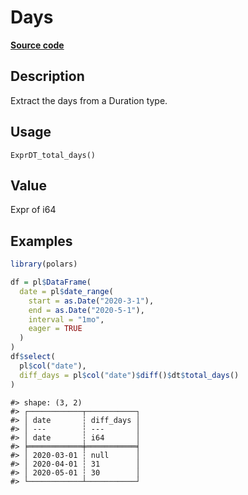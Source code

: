 

# Days

[**Source code**](https://github.com/pola-rs/r-polars/tree/main/R/expr__datetime.R#L754)

## Description

Extract the days from a Duration type.

## Usage

<pre><code class='language-R'>ExprDT_total_days()
</code></pre>

## Value

Expr of i64

## Examples

``` r
library(polars)

df = pl$DataFrame(
  date = pl$date_range(
    start = as.Date("2020-3-1"),
    end = as.Date("2020-5-1"),
    interval = "1mo",
    eager = TRUE
  )
)
df$select(
  pl$col("date"),
  diff_days = pl$col("date")$diff()$dt$total_days()
)
```

    #> shape: (3, 2)
    #> ┌────────────┬───────────┐
    #> │ date       ┆ diff_days │
    #> │ ---        ┆ ---       │
    #> │ date       ┆ i64       │
    #> ╞════════════╪═══════════╡
    #> │ 2020-03-01 ┆ null      │
    #> │ 2020-04-01 ┆ 31        │
    #> │ 2020-05-01 ┆ 30        │
    #> └────────────┴───────────┘
